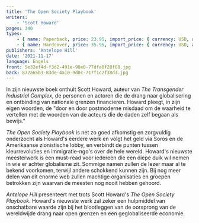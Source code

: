 ```yaml
---
title: 'The Open Society Playbook'
writers:
    - 'Scott Howard'
pages: 340
types:
    - { name: Paperback, price: 23.95, import_price: { currency: USD, amount: 21.51 }, isbn: 978-1-953730-99-2 }
    - { name: Hardcover, price: 35.95, import_price: { currency: USD, amount: 0.0 }, isbn: 978-1-956887-00-6 }
publishers: 'Antelope Hill'
date: '2021-11-17'
language: Engels
front: 5e32ef4d-f3d2-491e-98e0-77dfa0f28f88.jpg
back: 872a65b3-83de-4a10-9d0c-717f1c2f38d3.jpg
---
```


In zijn nieuwste boek onthult Scott Howard, auteur van *The Transgender Industrial Complex*, de personen en actoren die de drang naar globalisering en ontbinding van nationale grenzen financieren. Howard pleegt, in zijn eigen woorden, de "door en door postmoderne misdaad om de waarheid te vertellen met de woorden van de acteurs die de daden zelf begaan als bewijs."
 
*The Open Society Playbook* is net zo goed afkomstig en zorgvuldig onderzocht als Howard's eerdere werk en volgt het geld via Soros en de Amerikaanse zionistische lobby, en verbindt de punten tussen kleurrevoluties en immigratie-ngo's over de hele wereld. Howard's nieuwste meesterwerk is een must-read voor iedereen die een diepe duik wil nemen in wie er achter globalisme zit. Sommige namen zullen de lezer maar al te bekend voorkomen, terwijl andere schokkend kunnen zijn. Bij nog meer delen van dit enorme web zullen machtige organisaties en groepen betrokken zijn waarvan de meesten nog nooit hebben gehoord.
 
*Antelope Hill* presenteert met trots Scott Howard's *The Open Society Playbook*. Howard's nieuwste werk zal zeker een hulpmiddel van onschatbare waarde zijn bij het blootleggen van de oorsprong van de wereldwijde drang naar open grenzen en een geglobaliseerde economie.
